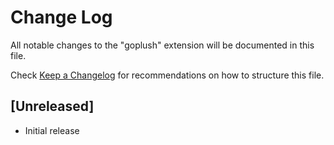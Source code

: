 # Change Log

All notable changes to the "goplush" extension will be documented in this file.

Check [Keep a Changelog](http://keepachangelog.com/) for recommendations on how to structure this file.

## [Unreleased]

- Initial release